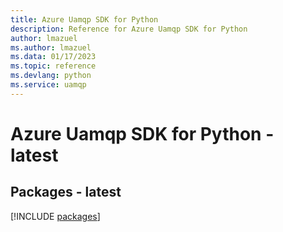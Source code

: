 ```yaml
---
title: Azure Uamqp SDK for Python
description: Reference for Azure Uamqp SDK for Python
author: lmazuel
ms.author: lmazuel
ms.data: 01/17/2023
ms.topic: reference
ms.devlang: python
ms.service: uamqp
---
```

# Azure Uamqp SDK for Python - latest
## Packages - latest
[!INCLUDE [packages](uamqp-index.md)]
